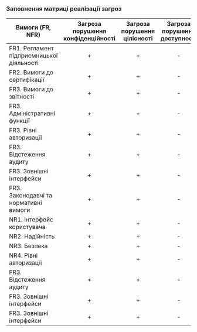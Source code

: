 ### Заповнення матриці реалізації загроз
|   Вимоги (FR, NFR)                            |Загроза порушення конфіденційності| Загроза порушення цілісності|Загроза порушення  доступності|
| ----------------------------------------------|:--------------------------------:|:---------------------------:|:----------------------------:|
| FR1. Регламент підприємницької діяльності     | +                                | +                           | -                            |
| FR2. Вимоги до сертифікації                   | +                                | +                           | -                            |
| FR3. Вимоги до звітності                      | +                                | +                           | -                            |
| FR3. Адміністративні функції                  | +                                | +                           | -                            |
| FR3. Рівні авторизації                        | +                                | +                           | -                            |
| FR3. Відстеження аудиту                       | +                                | +                           | -                            |
| FR3. Зовнішні інтерфейси                      | +                                | +                           | -                            |
| FR3. Законодавчі та нормативні вимоги         | +                                | +                           | -                            |
| NR1. Інтерфейс користувача                    | +                                | +                           | -                            |
| NR2. Надійність                               | +                                | +                           | -                            |
| NR3. Безпека                                  | +                                | +                           | -                            |
| NR4. Рівні авторизації                        | +                                | +                           | -                            |
| FR3. Відстеження аудиту                       | +                                | +                           | -                            |
| FR3. Зовнішні інтерфейси                      | +                                | +                           | -                            |
| FR3. Зовнішні інтерфейси                      | +                                | +                           | -                            |
